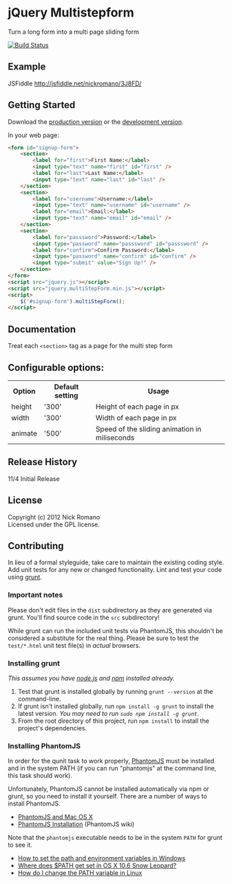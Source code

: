 # jQuery Multistepform

Turn a long form into a multi page sliding form

[![Build Status](https://secure.travis-ci.org/nickromano/jquery.multiStepForm.png)](http://travis-ci.org/nickromano/jquery.multiStepForm)

## Example
JSFiddle http://jsfiddle.net/nickromano/3J8FD/

## Getting Started
Download the [production version][min] or the [development version][max].

[min]: https://raw.github.com/nickromano/jquery.multiStepForm/master/dist/jquery.multiStepForm.min.js
[max]: https://raw.github.com/nickromano/jquery.multiStepForm/master/dist/jquery.multiStepForm.js

In your web page:

```html
<form id="signup-form">
    <section>
        <label for="first">First Name:</label>
        <input type="text" name="first" id="first" />
        <label for="last">Last Name:</label>
        <input type="text" name="last" id="last" />
    </section>
    <section>
        <label for="username">Username:</label>
        <input type="text" name="username" id="username" />
        <label for="email">Email:</label>
        <input type="text" name="email" id="email" />
    </section>
    <section>
        <label for="passsword">Password:</label>
        <input type="password" name="passsword" id="passsword" />
        <label for="confirm">Confirm Password:</label>
        <input type="password" name="confirm" id="confirm" />
        <input type="submit" value="Sign Up!" />
    </section>
</form>
<script src="jquery.js"></script>
<script src="jquery.multiStepForm.min.js"></script>
<script>
    $('#signup-form').multiStepForm();
</script>
```

## Documentation
Treat each ```<section>``` tag as a page for the multi step form

Configurable options:
-----------
<table>
    <tr>
        <th>Option</th><th>Default setting</th><th>Usage</th>
    </tr>
    <tr>
        <td>height</td><td>'300'</td><td>Height of each page in px</td>
    </tr>
    <tr>
        <td>width</td><td>'300'</td><td>Width of each page in px</td>
    </tr>
    <tr>
        <td>animate</td><td>'500'</td><td>Speed of the sliding animation in miliseconds</td>
    </tr>
</table>

## Release History
11/4 Initial Release

## License
Copyright (c) 2012 Nick Romano  
Licensed under the GPL license.

## Contributing
In lieu of a formal styleguide, take care to maintain the existing coding style. Add unit tests for any new or changed functionality. Lint and test your code using [grunt](https://github.com/cowboy/grunt).

### Important notes
Please don't edit files in the `dist` subdirectory as they are generated via grunt. You'll find source code in the `src` subdirectory!

While grunt can run the included unit tests via PhantomJS, this shouldn't be considered a substitute for the real thing. Please be sure to test the `test/*.html` unit test file(s) in _actual_ browsers.

### Installing grunt
_This assumes you have [node.js](http://nodejs.org/) and [npm](http://npmjs.org/) installed already._

1. Test that grunt is installed globally by running `grunt --version` at the command-line.
1. If grunt isn't installed globally, run `npm install -g grunt` to install the latest version. _You may need to run `sudo npm install -g grunt`._
1. From the root directory of this project, run `npm install` to install the project's dependencies.

### Installing PhantomJS

In order for the qunit task to work properly, [PhantomJS](http://www.phantomjs.org/) must be installed and in the system PATH (if you can run "phantomjs" at the command line, this task should work).

Unfortunately, PhantomJS cannot be installed automatically via npm or grunt, so you need to install it yourself. There are a number of ways to install PhantomJS.

* [PhantomJS and Mac OS X](http://ariya.ofilabs.com/2012/02/phantomjs-and-mac-os-x.html)
* [PhantomJS Installation](http://code.google.com/p/phantomjs/wiki/Installation) (PhantomJS wiki)

Note that the `phantomjs` executable needs to be in the system `PATH` for grunt to see it.

* [How to set the path and environment variables in Windows](http://www.computerhope.com/issues/ch000549.htm)
* [Where does $PATH get set in OS X 10.6 Snow Leopard?](http://superuser.com/questions/69130/where-does-path-get-set-in-os-x-10-6-snow-leopard)
* [How do I change the PATH variable in Linux](https://www.google.com/search?q=How+do+I+change+the+PATH+variable+in+Linux)

